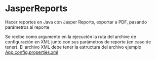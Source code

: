 # JasperReports
Hacer reportes en Java con Jasper Reports, exportar a PDF, pasando parámetros al reporte

Se recibe como argumento en la ejecución la ruta del archive de configuración en XML junto con sus parámetros de reporte (en caso de tener). El archivo XML debe tener la estructura del archivo ejemplo [App.config.properties.xml](https://github.com/aldovilardy/JasperReports/blob/master/src/ctjasperreports/App.config.properties.xml)

